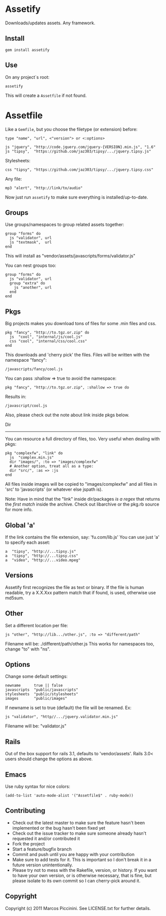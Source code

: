Assetify
========

Downloads/updates assets. Any framework.


Install
-------

    gem install assetify


Use
---

On any project`s root:

    assetify


This will create a `Assetfile` if not found.


Assetfile
=========

Like a `Gemfile`, but you choose the filetype (or extension) before:

    type "name", "url", <"version"> or <:options>

    js "jquery", "http://code.jquery.com/jquery-{VERSION}.min.js", "1.6"
    js "tipsy",  "https://github.com/jaz303/tipsy/.../jquery.tipsy.js"

Stylesheets:

    css "tipsy", "https://github.com/jaz303/tipsy/.../jquery.tipsy.css"

Any file:

    mp3 "alert", "http://link/to/audio"


Now just run `assetify` to make sure everything is installed/up-to-date.


Groups
------

Use groups/namespaces to group related assets together:

    group "forms" do
      js "validator", url
      js "textmask",  url
    end


This will install as "vendor/assets/javascripts/forms/validator.js"

You can nest groups too:

    group "forms" do
      js "validator", url
      group "extra" do
        js "another", url
      end
    end


Pkgs
----

Big projects makes you download tons of files for some .min files and css.

    pkg "fancy", "http://to.tgz.or.zip" do
      js  "cool", "internal/js/cool.js"
      css "cool", "internal/css/cool.css"
    end

This downloads and 'cherry pick' the files.
Files will be written with the namespace "fancy":

    /javascripts/fancy/cool.js

You can pass :shallow => true to avoid the namespace:

    pkg "fancy", "http://to.tgz.or.zip", :shallow => true do

Results in:

    /javascript/cool.js


Also, please check out the note about link inside pkgs below.



Dir
___

You can resource a full directory of files, too. Very useful when
dealing with pkgs:

    pkg "complexfw", "link" do
      js  "complex.min.js"
      dir "images/", :to => "images/complexfw"
      # Another option, treat all as a type:
      dir "src/", :as => :js
    end

All files inside images will be copied to "images/complexfw" and
all files in 'src' to 'javascripts' (or whatever else jspath is).


Note: Have in mind that the "link" inside dir/packages *is a regex*
that returns the *first match* inside the archive. Check out libarchive
or the pkg.rb source for more info.


Global 'a'
----------

If the link contains the file extension, say: 'fu.com/lib.js'
You can use just 'a' to specify each asset:


    a  "tipsy", "http://...tipsy.js"
    a  "tipsy", "http://...tipsy.css"
    a  "video", "http://...video.mpeg"


Versions
--------

Assetify first recognizes the file as text or binary.
If the file is human readable, try a X.X.Xxx pattern match
that if found, is used, otherwise use md5sum.


Other
-----

Set a different location per file:


    js "other", "http://lib.../other.js", :to => "different/path"

Filename will be: ./different/path/other.js
This works for namespaces too, change "to" with "ns".



Options
-------

Change some default settings:

    newname      true || false
    javascripts  "public/javascripts"
    stylesheets  "public/stylesheets"
    images       "public/images"

If newname is set to true (default) the file will be renamed. Ex:

    js "validator", "http//.../jquery.validator.min.js"

Filename will be: "validator.js"



Rails
-----

Out of the box support for rails 3.1, defaults to 'vendor/assets'.
Rails 3.0< users should change the options as above.


Emacs
-----

Use ruby syntax for nice colors:

    (add-to-list 'auto-mode-alist '("Assetfile$" . ruby-mode))


Contributing
------------

* Check out the latest master to make sure the feature hasn't been implemented or the bug hasn't been fixed yet
* Check out the issue tracker to make sure someone already hasn't requested it and/or contributed it
* Fork the project
* Start a feature/bugfix branch
* Commit and push until you are happy with your contribution
* Make sure to add tests for it. This is important so I don't break it in a future version unintentionally.
* Please try not to mess with the Rakefile, version, or history. If you want to have your own version, or is otherwise necessary, that is fine, but please isolate to its own commit so I can cherry-pick around it.


Copyright
---------

Copyright (c) 2011 Marcos Piccinini. See LICENSE.txt for
further details.

